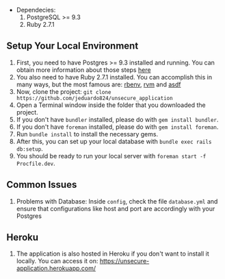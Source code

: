 - Dependecies:
    1. PostgreSQL >= 9.3
    2. Ruby 2.7.1

## Setup Your Local Environment

1. First, you need to have Postgres >= 9.3 installed and running.
You can obtain more information about those steps [here](https://www.postgresql.org/docs/12/tutorial-install.html)
2. You also need to have Ruby 2.7.1 installed. You can accomplish this in many ways, but the most famous are: [rbenv](https://github.com/rbenv/rbenv), [rvm](https://rvm.io/) and [asdf](https://github.com/asdf-vm/asdf)
3. Now, clone the project:
    `git clone https://github.com/jeduardo824/unsecure_application`
4. Open a Terminal window inside the folder that you downloaded the project.
5. If you don't have `bundler` installed, please do with `gem install bundler`.
6. If you don't have `foreman` installed, please do with `gem install foreman`.
7. Run `bundle install` to install the necessary gems.
8. After this, you can set up your local database with `bundle exec rails db:setup`.
9. You should be ready to run your local server with `foreman start -f Procfile.dev`.

## Common Issues

1. Problems with Database:
    Inside `config`, check the file `database.yml` and ensure that configurations like host and port are accordingly with your Postgres

## Heroku

1. The application is also hosted in Heroku if you don't want to install it locally.
   You can access it on: https://unsecure-application.herokuapp.com/
